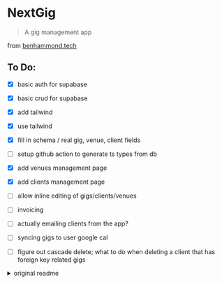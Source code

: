 # NextGig

> A gig management app

from [benhammond.tech](https://benhammond.tech)


## To Do:
- [x] basic auth for supabase
- [x] basic crud for supabase
- [x] add tailwind
- [x] use tailwind
- [x] fill in schema / real gig, venue, client fields
- [ ] setup github action to generate ts types from db
- [x] add venues management page
- [x] add clients management page
- [ ] allow inline editing of gigs/clients/venues
- [ ] invoicing
- [ ] actually emailing clients from the app?
- [ ] syncing gigs to user google cal
- [ ] figure out cascade delete; what to do when deleting a client that has foreign key related gigs



<details>
	<summary>original readme</summary>

	This is a [Next.js](https://nextjs.org/) project bootstrapped with [`create-next-app`](https://github.com/vercel/next.js/tree/canary/packages/create-next-app).

	## Getting Started

	First, run the development server:

	```bash
	npm run dev
	# or
	yarn dev
	```

	Open [http://localhost:3000](http://localhost:3000) with your browser to see the result.

	You can start editing the page by modifying `pages/index.tsx`. The page auto-updates as you edit the file.

	[API routes](https://nextjs.org/docs/api-routes/introduction) can be accessed on [http://localhost:3000/api/hello](http://localhost:3000/api/hello). This endpoint can be edited in `pages/api/hello.ts`.

	The `pages/api` directory is mapped to `/api/*`. Files in this directory are treated as [API routes](https://nextjs.org/docs/api-routes/introduction) instead of React pages.

	## Learn More

	To learn more about Next.js, take a look at the following resources:

	- [Next.js Documentation](https://nextjs.org/docs) - learn about Next.js features and API.
	- [Learn Next.js](https://nextjs.org/learn) - an interactive Next.js tutorial.

	You can check out [the Next.js GitHub repository](https://github.com/vercel/next.js/) - your feedback and contributions are welcome!

	## Deploy on Vercel

	The easiest way to deploy your Next.js app is to use the [Vercel Platform](https://vercel.com/new?utm_medium=default-template&filter=next.js&utm_source=create-next-app&utm_campaign=create-next-app-readme) from the creators of Next.js.

	Check out our [Next.js deployment documentation](https://nextjs.org/docs/deployment) for more details.
</details>